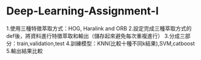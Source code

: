 # Deep-Learning-Assignment-I
1.使用三種特徵萃取方式：HOG, Haralink and ORB
2.設定完成三種萃取方式的def後，將資料進行特徵萃取和輸出（儲存起來避免每次重複進行）
3.分成三部分：train,validation,test
4.訓練模型：KNN(比較十種不同k結果),SVM,catboost
5.輸出結果比較
